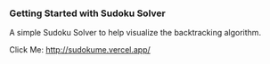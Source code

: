 ### Getting Started with Sudoku Solver

A simple Sudoku Solver to help visualize the backtracking algorithm.

Click Me: http://sudokume.vercel.app/
